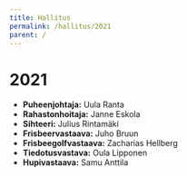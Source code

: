 ```yaml
---
title: Hallitus
permalink: /hallitus/2021
parent: /
---
```


# 2021

- **Puheenjohtaja:** Uula Ranta
- **Rahastonhoitaja:** Janne Eskola
- **Sihteeri:** Julius Rintamäki
- **Frisbeervastaava:** Juho Bruun
- **Frisbeegolfvastaava:** Zacharias Hellberg
- **Tiedotusvastava:** Oula Lipponen
- **Hupivastaava:** Samu Anttila
